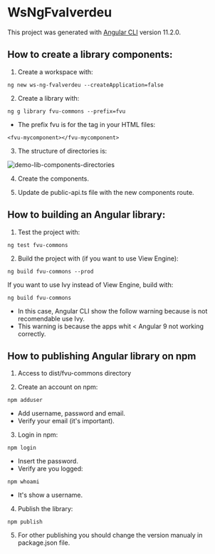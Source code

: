 # WsNgFvalverdeu

This project was generated with [Angular CLI](https://github.com/angular/angular-cli) version 11.2.0.


## How to create a library components:

1. Create a workspace with: 
```
ng new ws-ng-fvalverdeu --createApplication=false
```

2. Create a library with:
```
ng g library fvu-commons --prefix=fvu
```

- The prefix fvu is for the tag in your HTML files: 
```
<fvu-mycomponent></fvu-mycomponent>
```

3. The structure of directories is:

![demo-lib-components-directories](https://user-images.githubusercontent.com/36082218/109058566-22cbc280-76b1-11eb-857e-bd3549399b5a.png)

4. Create the components.

5. Update de public-api.ts file with the new components route.


## How to building an Angular library:

1. Test the project with:
```
ng test fvu-commons
```
2. Build the project with (if you want to use View Engine):
```
ng build fvu-commons --prod
```
If you want to use Ivy instead of View Engine, build with:

```
ng build fvu-commons
```
- In this case, Angular CLI show the follow warning because is not recomendable use Ivy.
- This warning is because the apps whit < Angular 9 not working correctly.


## How to publishing Angular library on npm

1. Access to dist/fvu-commons directory

2. Create an account on npm:
```
npm adduser
```
- Add username, password and email.
- Verify your email (it's important).

3. Login in npm:
```
npm login
```
- Insert the password.
- Verify are you logged: 
```
npm whoami
```
- It's show a username.

4. Publish the library:
```
npm publish
```

5. For other publishing you should change the version manualy in package.json file.



